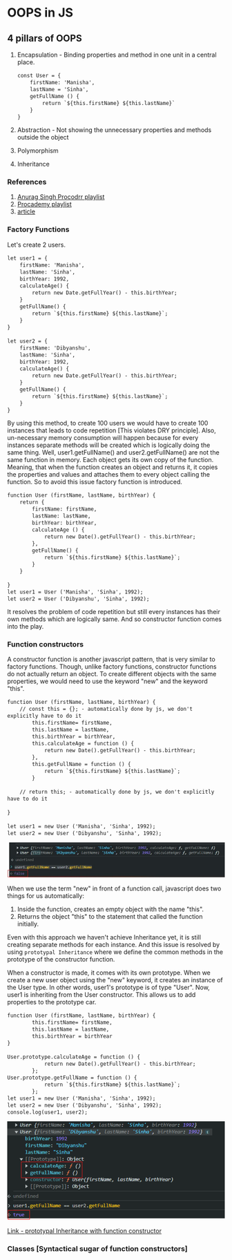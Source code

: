# OOPS in JS

## 4 pillars of OOPS

1. Encapsulation - Binding properties and method in one unit in a central place.

   ```
   const User = {
       firstName: 'Manisha',
       lastName = 'Sinha',
       getFullName () {
           return `${this.firstName} ${this.lastName}`
       }
   }
   ```

2. Abstraction - Not showing the unnecessary properties and methods outside the object

3. Polymorphism
4. Inheritance

### References

1. [Anurag Singh Procodrr playlist](https://www.youtube.com/watch?v=FH_6ww5b52k&list=PLfEr2kn3s-bp5qRVFVRHuntWy2L9i9Arh&index=1)
2. [Procademy playlist](https://www.youtube.com/watch?v=FMIuwvt0vGQ&list=PL1BztTYDF-QOvKYBBYdjzHISCeaYCAEfH)
3. [article](https://dev.to/bchau/factory-functions-vs-constructors-500m#:~:text=A%20constructor%20function%20is%20another,and%20the%20keyword%20%22this%22.)

### Factory Functions

Let's create 2 users.

```
let user1 = {
    firstName: 'Manisha',
    lastName: 'Sinha',
    birthYear: 1992,
    calculateAge() {
        return new Date.getFullYear() - this.birthYear;
    }
    getFullName() {
        return `${this.firstName} ${this.lastName}`;
    }
}

let user2 = {
    firstName: 'Dibyanshu',
    lastName: 'Sinha',
    birthYear: 1992,
    calculateAge() {
        return new Date.getFullYear() - this.birthYear;
    }
    getFullName() {
        return `${this.firstName} ${this.lastName}`;
    }
}
```

By using this method, to create 100 users we would have to create 100 instances that leads to code repetition [This violates DRY principle]. Also, un-necessary memory consumption will happen because for every instances separate methods will be created which is logically doing the same thing.
Well, user1.getFullName() and user2.getFullName() are not the same function in memory. Each object gets its own copy of the function. Meaning, that when the function creates an object and returns it, it copies the properties and values and attaches them to every object calling the function. So to avoid this issue factory function is introduced.

```
function User (firstName, lastName, birthYear) {
    return {
        firstName: firstName,
        lastName: lastName,
        birthYear: birthYear,
        calculateAge () {
            return new Date().getFullYear() - this.birthYear;
        },
        getFullName() {
            return `${this.firstName} ${this.lastName}`;
        }
    }

}
let user1 = User ('Manisha', 'Sinha', 1992);
let user2 = User ('Dibyanshu', 'Sinha', 1992);
```

It resolves the problem of code repetition but still every instances has their own methods which are logically same. And so constructor function comes into the play.

### Function constructors

A constructor function is another javascript pattern, that is very similar to factory functions. Though, unlike factory functions, constructor functions do not actually return an object. To create different objects with the same properties, we would need to use the keyword "new" and the keyword "this".

```
function User (firstName, lastName, birthYear) {
    // const this = {}; - automatically done by js, we don't explicitly have to do it
        this.firstName= firstName,
        this.lastName = lastName,
        this.birthYear = birthYear,
        this.calculateAge = function () {
            return new Date().getFullYear() - this.birthYear;
        },
        this.getFullName = function () {
            return `${this.firstName} ${this.lastName}`;
        }

    // return this; - automatically done by js, we don't explicitly have to do it

}

let user1 = new User ('Manisha', 'Sinha', 1992);
let user2 = new User ('Dibyanshu', 'Sinha', 1992);
```

![returning false](<./images/WhatsApp Image 2024-04-07 at 13.22.28_46bfa871.jpg>)

When we use the term "new" in front of a function call, javascript does two things for us automatically:

1. Inside the function, creates an empty object with the name "this".
2. Returns the object "this" to the statement that called the function initially.

Even with this approach we haven't achieve Inheritance yet, it is still creating separate methods for each instance. And this issue is resolved by using `prototypal Inheritance` where we define the common methods in the prototype of the constructor function.

When a constructor is made, it comes with its own prototype. When we create a new user object using the "new" keyword, it creates an instance of the User type. In other words, user1's prototype is of type "User". Now, user1 is inheriting from the User constructor. This allows us to add properties to the prototype car.

```
function User (firstName, lastName, birthYear) {
        this.firstName= firstName,
        this.lastName = lastName,
        this.birthYear = birthYear
}

User.prototype.calculateAge = function () {
            return new Date().getFullYear() - this.birthYear;
        };
User.prototype.getFullName = function () {
            return `${this.firstName} ${this.lastName}`;
        };
let user1 = new User ('Manisha', 'Sinha', 1992);
let user2 = new User ('Dibyanshu', 'Sinha', 1992);
console.log(user1, user2);
```

![Prototypal Inheritance](./images/protypalInheritance.png)

[Link - prototypal Inheritance with function constructor](https://www.youtube.com/watch?v=gRILddYACkg&list=PL1BztTYDF-QOvKYBBYdjzHISCeaYCAEfH&index=9)

### Classes [Syntactical sugar of function constructors]

```

```
